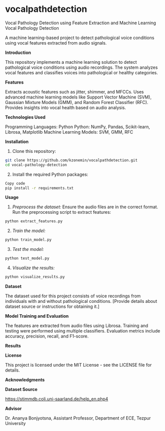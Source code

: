 # vocalpathdetection
Vocal Pathology Detection using Feature Extraction and Machine Learning
Vocal Pathology Detection

A machine learning-based project to detect pathological voice conditions using vocal features extracted from audio signals.


__Introduction__

This repository implements a machine learning solution to detect pathological voice conditions using audio recordings. The system analyzes vocal features and classifies voices into pathological or healthy categories.


**Features**

Extracts acoustic features such as jitter, shimmer, and MFCCs.
Uses advanced machine learning models like Support Vector Machine (SVM), Gaussian Mixture Models (GMM), and Random Forest Classifier (RFC).
Provides insights into vocal health based on audio analysis.


**Technologies Used**

Programming Languages: Python
Python: NumPy, Pandas, Scikit-learn, Librosa, Matplotlib
Machine Learning Models: SVM, GMM, RFC


**Installation**

1. Clone this repository:
```bash
git clone https://github.com/kzonemin/vocalpathdetection.git  
cd vocal-pathology-detection  
```

2. Install the required Python packages:
```bash
Copy code
pip install -r requirements.txt  
```


**Usage**
1. *Preprocess the dataset:*
Ensure the audio files are in the correct format. Run the preprocessing script to extract features:

```bash
python extract_features.py  
```

2. *Train the model:*
```bash
python train_model.py  
```

3. *Test the model:*
```bash
python test_model.py
```

4. *Visualize the results:*
```bash
python visualize_results.py
```


**Dataset**

The dataset used for this project consists of voice recordings from individuals with and without pathological conditions. [Provide details about dataset source or instructions for obtaining it.]



**Model Training and Evaluation**

The features are extracted from audio files using Librosa. Training and testing were performed using multiple classifiers. Evaluation metrics include accuracy, precision, recall, and F1-score.



**Results**


**License**

This project is licensed under the MIT License - see the LICENSE file for details.


**Acknowledgments**



**Dataset Source**

https://stimmdb.coli.uni-saarland.de/help_en.php4


**Advisor**

Dr. Ananya Bonjyotsna, Assistant Professor, Department of ECE, Tezpur University
